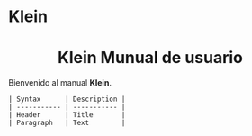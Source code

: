 # Klein
# <center> Klein Munual de usuario
Bienvenido al manual **Klein**.  
```
| Syntax      | Description |
| ----------- | ----------- |
| Header      | Title       |
| Paragraph   | Text        |
```
